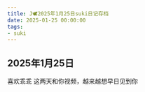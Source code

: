 ```yaml
---
title: J🕊️2025年1月25日suki日记存档
date: 2025-01-25 00:00:00
tags: 
- suki
---
```


## 2025年1月25日
喜欢乖乖
这两天和你视频，越来越想早日见到你